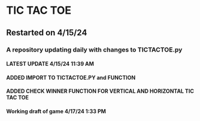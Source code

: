 # TIC TAC TOE

## Restarted on 4/15/24 

### A repository updating daily with changes to TICTACTOE.py

#### LATEST UPDATE 4/15/24 11:39 AM

#### ADDED IMPORT TO TICTACTOE.PY and FUNCTION

#### ADDED CHECK WINNER FUNCTION FOR VERTICAL AND HORIZONTAL TIC TAC TOE

#### Working draft of game 4/17/24 1:33 PM 